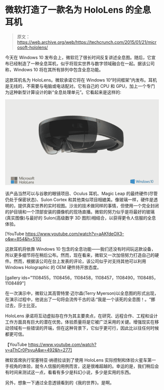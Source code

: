 # 微软打造了一款名为 HoloLens  的全息耳机

> 原文：<https://web.archive.org/web/https://techcrunch.com/2015/01/21/microsoft-hololens/>

今天在 Windows 10 发布会上，微软花了很长时间反复讲述全息图。随后，它宣布已经制造了一种全息耳机，似乎将现实世界与数字领域融合在一起。据该公司称，Windows 10 将在其所有排列中包含全息功能。

这款耳机名为 HoloLens。微软承诺它将在 Windows 10“时间框架”内发布。耳机是无线的，不需要与电脑或电话配对。它有自己的 CPU 和 GPU，加上一个专门为这种新型计算设计的新“全息处理单元”。它看起来是这样的:

![2015-01-21_1048](img/606d895a20ac1d61d537262183b4892c.png)

该产品当然可以与谷歌的眼镜项目、Oculus 耳机、Magic Leap 的最终硬件(尽管仍处于保密状态)、Sulon Cortex 和其他类似项目相媲美。像玻璃一样，硬件是透明的，提供真实世界的实时视图。沙龙的技术做同样的事情，但使用一个完全封闭的护目镜和一个顶部安装的摄像机的现场直播。微软的努力似乎是将最好的玻璃(真实图像)与最好的 Sulon(高级数字 3D 图形)相结合，以获得更令人信服的全息体验。

[YouTube https://www.youtube.com/watch?v=aAKfdeOX3-o&w=854&h=510]

这款耳机将依靠 Windows 10 包含的全息功能——我们还没有时间玩这款设备，所以更多细节将在稍后公布。然而，现在看来，微软又一次加倍努力打造自己的硬件。然而，根据该公司在台上发表的评论，该公司似乎对支持其他可以利用 Windows Holographic 的 OEM 硬件持开放态度。

[gallery ids="1108455，1108456，1108458，1108457，1108490，1108485，1108489"]

在一次演示中，微软让其高管特里·迈尔森(Terry Myerson)以全息图的形式出现，在演示过程中，他说出了一句将会流传千古的话:“我是一个该死的全息图！。“挪过去，莎士比亚。

HoloLens 承诺将互动虚拟存在作为其主要卖点，在研究、远程合作、工程和设计工作方面具有巨大的潜在优势。体验质量将是它被广泛采用的关键。增强现实在移动领域有一些错误的开端，但在这种背景下，它似乎更可行，因此比以往任何时候都更可信。

【YouTube https://www.youtube.com/watch?v=aThCr0PsyuA&w=492&h=277]

微软首席执行官塞特亚·纳德拉谈到了使用 HoloLens 实际控制和体验火星车第一手视角的体验，就令人信服的用例而言，这是很难超越的。幸运的是，我们稍后会有时间来测试这一点，看看有多少是科幻小说，多少是实用的东西。

另外，想象一下通过全息透镜看到的《我的世界》。是啊。